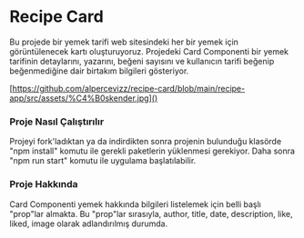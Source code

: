 # Recipe Card

Bu projede bir yemek tarifi web sitesindeki her bir yemek için görüntülenecek kartı oluşturuyoruz. Projedeki Card Componenti bir yemek tarifinin detaylarını, yazarını, beğeni sayısını ve kullanıcın tarifi beğenip beğenmediğine dair birtakım bilgileri gösteriyor.


[https://github.com/alpercevizz/recipe-card/blob/main/recipe-app/src/assets/%C4%B0skender.jpg]()

### Proje Nasıl Çalıştırılır
Projeyi fork'ladıktan ya da indirdikten sonra projenin bulunduğu klasörde "npm install" komutu ile gerekli paketlerin yüklenmesi gerekiyor.
Daha sonra "npm run start" komutu ile uygulama başlatılabilir.

### Proje Hakkında
Card Componenti yemek hakkında bilgileri listelemek için belli başlı "prop"lar almakta. Bu "prop"lar sırasıyla, author, title, date, description, like, liked, image olarak adlandırılmış durumda.
